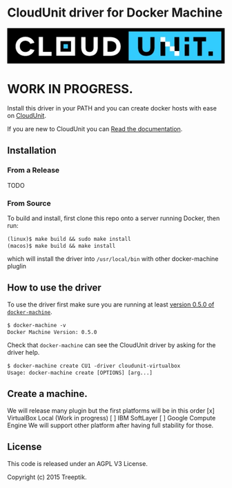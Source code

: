 # CloudUnit driver for Docker Machine 

![](https://github.com/Treeptik/CloudUnit-images/blob/master/logo-cloudunit.jpg)

# WORK IN PROGRESS. 

Install this driver in your PATH and you can create docker hosts with
ease on [CloudUnit](https://www.cloudunit.fr).

If you are new to CloudUnit you can [Read the documentation](https://github.com/Treeptik/CloudUnit).

## Installation

### From a Release

TODO

### From Source

To build and install, first clone this repo onto a server running Docker,
then run:

```
(linux)$ make build && sudo make install
(macos)$ make build && make install
```

which will install the driver into `/usr/local/bin` with other docker-machine pluglin

## How to use the driver

To use the driver first make sure you are running at least [version
0.5.0 of `docker-machine`](https://github.com/docker/machine/releases).

```
$ docker-machine -v
Docker Machine Version: 0.5.0
```

Check that `docker-machine` can see the CloudUnit driver by asking for
the driver help.

```
$ docker-machine create CU1 -driver cloudunit-virtualbox
Usage: docker-machine create [OPTIONS] [arg...]
```

## Create a machine.

We will release many plugin but the first platforms will be in this order
[x] VirtualBox Local (Work in progress)
[ ] IBM SoftLayer
[ ] Google Compute Engine
We will support other platform after having full stability for those.

## License

This code is released under an AGPL V3 License.

Copyright (c) 2015 Treeptik.
